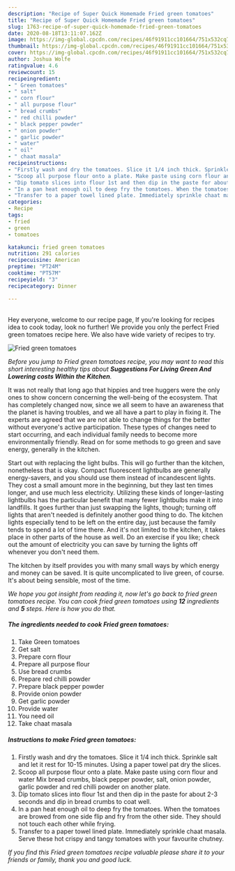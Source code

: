 ```yaml
---
description: "Recipe of Super Quick Homemade Fried green tomatoes"
title: "Recipe of Super Quick Homemade Fried green tomatoes"
slug: 1763-recipe-of-super-quick-homemade-fried-green-tomatoes
date: 2020-08-18T13:11:07.162Z
image: https://img-global.cpcdn.com/recipes/46f91911cc101664/751x532cq70/fried-green-tomatoes-recipe-main-photo.jpg
thumbnail: https://img-global.cpcdn.com/recipes/46f91911cc101664/751x532cq70/fried-green-tomatoes-recipe-main-photo.jpg
cover: https://img-global.cpcdn.com/recipes/46f91911cc101664/751x532cq70/fried-green-tomatoes-recipe-main-photo.jpg
author: Joshua Wolfe
ratingvalue: 4.6
reviewcount: 15
recipeingredient:
- " Green tomatoes"
- " salt"
- " corn flour"
- " all purpose flour"
- " bread crumbs"
- " red chilli powder"
- " black pepper powder"
- " onion powder"
- " garlic powder"
- " water"
- " oil"
- " chaat masala"
recipeinstructions:
- "Firstly wash and dry the tomatoes. Slice it 1/4 inch thick. Sprinkle salt and let it rest for 10-15 minutes. Using a paper towel pat dry the slices."
- "Scoop all purpose flour onto a plate. Make paste using corn flour and water Mix bread crumbs, black pepper powder, salt, onion powder, garlic powder and red chilli powder on another plate."
- "Dip tomato slices into flour 1st and then dip in the paste for about 2-3 seconds and dip in bread crumbs to coat well."
- "In a pan heat enough oil to deep fry the tomatoes. When the tomatoes are browed from one side flip and fry from the other side. They should not touch each other while frying."
- "Transfer to a paper towel lined plate. Immediately sprinkle chaat masala. Serve these hot crispy and tangy tomatoes with your favourite chutney."
categories:
- Recipe
tags:
- fried
- green
- tomatoes

katakunci: fried green tomatoes 
nutrition: 291 calories
recipecuisine: American
preptime: "PT24M"
cooktime: "PT57M"
recipeyield: "3"
recipecategory: Dinner

---
```

<br>
Hey everyone, welcome to our recipe page, If you're looking for recipes idea to cook today, look no further! We provide you only the perfect Fried green tomatoes recipe here. We also have wide variety of recipes to try.
<br>


![Fried green tomatoes](https://img-global.cpcdn.com/recipes/46f91911cc101664/751x532cq70/fried-green-tomatoes-recipe-main-photo.jpg)

<i>Before you jump to Fried green tomatoes recipe, you may want to read this short interesting healthy tips about 
<strong>Suggestions For Living Green And Lowering costs Within the Kitchen</strong>.</i>
</br>

It was not really that long ago that hippies and tree huggers were the only ones to show concern concerning the well-being of the ecosystem. That has completely changed now, since we all seem to have an awareness that the planet is having troubles, and we all have a part to play in fixing it. The experts are agreed that we are not able to change things for the better without everyone's active participation. These types of changes need to start occurring, and each individual family needs to become more environmentally friendly. Read on for some methods to go green and save energy, generally in the kitchen.

Start out with replacing the light bulbs. This will go further than the kitchen, nonetheless that is okay. Compact fluorescent lightbulbs are generally energy-savers, and you should use them instead of incandescent lights. They cost a small amount more in the beginning, but they last ten times longer, and use much less electricity. Utilizing these kinds of longer-lasting lightbulbs has the particular benefit that many fewer lightbulbs make it into landfills. It goes further than just swapping the lights, though; turning off lights that aren't needed is definitely another good thing to do. The kitchen lights especially tend to be left on the entire day, just because the family tends to spend a lot of time there. And it's not limited to the kitchen, it takes place in other parts of the house as well. Do an exercise if you like; check out the amount of electricity you can save by turning the lights off whenever you don't need them.

The kitchen by itself provides you with many small ways by which energy and money can be saved. It is quite uncomplicated to live green, of course. It's about being sensible, most of the time.


<i>We hope you got insight from reading it, now let's go back to fried green tomatoes recipe. You can cook fried green tomatoes using <strong>12</strong> ingredients and <strong>5</strong> steps. Here is how you do that.
</i>

##### The ingredients needed to cook Fried green tomatoes:

1. Take  Green tomatoes
1. Get  salt
1. Prepare  corn flour
1. Prepare  all purpose flour
1. Use  bread crumbs
1. Prepare  red chilli powder
1. Prepare  black pepper powder
1. Provide  onion powder
1. Get  garlic powder
1. Provide  water
1. You need  oil
1. Take  chaat masala


##### Instructions to make Fried green tomatoes:

1. Firstly wash and dry the tomatoes. Slice it 1/4 inch thick. Sprinkle salt and let it rest for 10-15 minutes. Using a paper towel pat dry the slices.
1. Scoop all purpose flour onto a plate. Make paste using corn flour and water Mix bread crumbs, black pepper powder, salt, onion powder, garlic powder and red chilli powder on another plate.
1. Dip tomato slices into flour 1st and then dip in the paste for about 2-3 seconds and dip in bread crumbs to coat well.
1. In a pan heat enough oil to deep fry the tomatoes. When the tomatoes are browed from one side flip and fry from the other side. They should not touch each other while frying.
1. Transfer to a paper towel lined plate. Immediately sprinkle chaat masala. Serve these hot crispy and tangy tomatoes with your favourite chutney.


<i>If you find this Fried green tomatoes recipe valuable please share it to your friends or family, thank you and good luck.</i>
